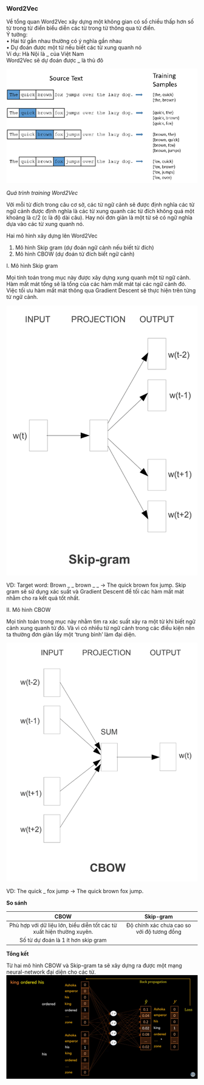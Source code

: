 ### Word2Vec
Về tổng quan Word2Vec xây dựng một không gian có số chiều thấp hơn số từ trong từ điển biểu diễn các từ trong từ thông qua từ điển.   
Ý tưởng:  
•	Hai từ gần nhau thường có ý nghĩa gần nhau  
•	Dự đoán được một từ nếu biết các từ xung quanh nó  
Ví dụ: Hà Nội là _ của Việt Nam  
Word2Vec sẽ dự đoán được _ là thủ đô  

![Word2vec](../data/word2vec1.png#center  "Word2vec")

<i>Quá trình training Word2Vec</i>

Với mỗi từ đích trong câu cơ sở, các từ ngữ cảnh sẽ được định nghĩa các từ ngữ cảnh được định nghĩa là các từ xung quanh các từ đích không quá một khoảng là c/2 (c là độ dài câu). Hay nói đơn giản là một từ sẽ có ngữ nghĩa dựa vào các từ xung quanh nó.

Hai mô hình xây dựng lên Word2Vec

1. Mô hình Skip gram (dự đoán ngữ cảnh nếu biết từ đích)
2. Mô hình CBOW (dự đoán từ đích biết ngữ cảnh)

I. Mô hình Skip gram 

Mọi tính toán trong mục này được xây dựng xung quanh một từ ngữ cảnh.
Hàm mất mát tổng sẽ là tổng của các hàm mất mát tại các ngữ cảnh đó.
Việc tối ưu hàm mất mát thông qua Gradient Descent sẽ thực hiện trên từng từ ngữ cảnh.

![Word2vec](../data/word2vec2.png#center  "Word2vec")

VD: Target word: Brown
_ _ brown _ _ -> The quick brown fox jump.
Skip gram sẽ sử dụng xác suất và Gradient Descent để tối các hàm mất mát nhằm cho ra kết quả tốt nhất.

II. Mô hình CBOW

Mọi tính toán trong mục này nhằm tìm ra xác suất xảy ra một từ khi biết ngữ cảnh xung quanh từ đó. Và vì có nhiều từ ngữ cảnh trong các điều kiện nên ta thường đơn giản lấy một ‘trung bình’ làm đại diện.

![Word2vec](../data/word2vec3.png#center  "Word2vec")

VD: The quick _ fox jump -> The quick brown fox jump.

<b>So sánh</b>

|                                  CBOW                                 |                  Skip-gram                  |
|:---------------------------------------------------------------------:|:-------------------------------------------:|
| Phù hợp với dữ liệu lớn, biểu diễn tốt các từ xuất hiện thường xuyên. | Độ chính xác chưa cao so với độ tương đồng  |
| Số từ dự đoán là 1 ít hơn skip gram                                   |                                             |

<b>Tổng kết</b>

Từ hai mô hình CBOW và Skip-gram ta sẽ xây dựng ra được một mạng neural-network đại diện cho các từ.
![Word2vec](../data/word2vec4.png#center  "Word2vec")
